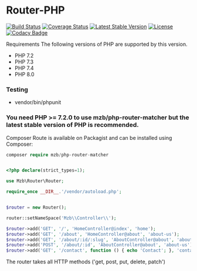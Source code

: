 # Router-PHP


[![Build Status](https://app.travis-ci.com/bensaadmucret/mzb-php-router-matcher.svg?branch=main)](https://app.travis-ci.com/bensaadmucret/mzb-php-router-matcher)
[![Coverage Status](https://coveralls.io/repos/github/bensaadmucret/mzb-php-router-matcher/badge.svg?branch=main)](https://coveralls.io/github/bensaadmucret/mzb-php-router-matcher?branch=main)
[![Latest Stable Version](http://poser.pugx.org/mzb/php-router-matcher/v)](https://packagist.org/packages/mzb/php-router-matcher)
[![License](http://poser.pugx.org/mzb/php-router-matcher/license)](https://packagist.org/packages/mzb/php-router-matcher)
[![Codacy Badge](https://app.codacy.com/project/badge/Grade/01d2781aff99409ea9ce906d1faa0687)](https://www.codacy.com/gh/bensaadmucret/mzb-php-router-matcher/dashboard?utm_source=github.com&amp;utm_medium=referral&amp;utm_content=bensaadmucret/mzb-php-router-matcher&amp;utm_campaign=Badge_Grade)

Requirements
The following versions of PHP are supported by this version.

* PHP 7.2
* PHP 7.3
* PHP 7.4
* PHP 8.0


### Testing
- vendor/bin/phpunit

### You need PHP >= 7.2.0 to use mzb/php-router-matcher but the latest stable version of PHP is recommended.

Composer
Route is available on Packagist and can be installed using Composer:

``` php
composer require mzb/php-router-matcher

```

``` php

<?php declare(strict_types=1);

use Mzb\Router\Router;

require_once __DIR__.'/vendor/autoload.php';


$router = new Router();

router::setNameSpace('Mzb\\Controller\\');

$router->add('GET', '/', 'HomeController@index', 'home');
$router->add('GET', '/about', 'HomeController@about', 'about-us');
$router->add('GET', '/about/:id/:slug', 'AboutController@about', 'about-us');
$router->add('POST', '/about/:id', 'AboutController@about', 'about-us');
$router->add('GET', '/contact', function () { echo 'Contact'; }, 'contact');

```
The router takes all HTTP methods ('get, post, put, delete, patch')